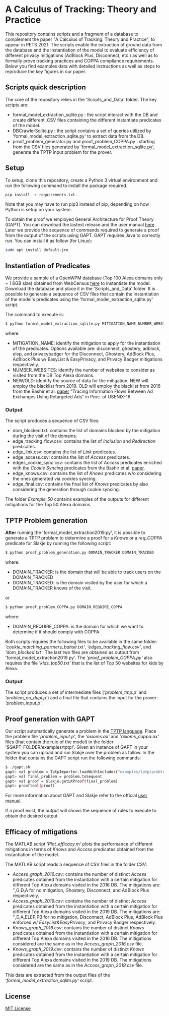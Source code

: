 # A Calculus of Tracking: Theory and Practice
This repository contains scripts and a fragment of a database to complement the paper "A Calculus of Tracking: Theory and Practice", to appear in PETS 2021. The scripts enable the extraction of ground data from the database and the instantiation of the model to evaluate efficiency of different privacy mitigations (AdBlock Plus, Disconnect, etc.) as well as to formally prove tracking practices and COPPA compliance requirements. Below you find examples data with detailed instructions as well as steps to reproduce the key figures in our paper.

## Scripts quick description
The core of the repository relies in the 'Scripts_and_Data' folder. The key scripts are:
- formal\_model\_extraction_sqlite.py : the script interact with the DB and create different .CSV files containing the different instantiate predicates of the model.
- DBCrawlerSqlite.py : the script contains a set of queries utilized by 'formal_model_extraction_sqlite.py' to extract data from the DB.
- proof_problem_generator.py and proof_problem_COPPA.py : starting from the CSV files generated by 'formal_model_extraction_sqlite.py', generate the TPTP input problem for the prover.


## Setup

To setup, clone this repository, create a Python 3 virtual environment and run the following command to install the package required.
```sh
pip install -r requirements.txt.
```
Note that you may have to run pip3 instead of pip, depending on how Python is setup on your system.

To obtain the proof we employed General Architecture for Proof Theory (GAPT). You can download the lastest release and the user manual [here](https://www.logic.at/gapt/). Later we provide the sequence of commands required to generate a proof from the output of the scripts using GAPT.
GAPT requires Java to correctly run. You can install it as follow (for Linux):
```sh
sudo apt install default-jre
```

## Instantiation of Predicates

We provide a sample of a OpenWPM database (Top 100 Alexa domains only ~ 1.6GB size) obtained from WebCensus [here](https://drive.google.com/file/d/1OPFiTVrwzpRLBt7iSVJ_bshOEBEl1cwI/view?usp=sharing) to instantiate the model. Download the database and place it in the 'Scripts_and_Data' folder. It is possible to generate a sequence of CSV files that contain the instantiation of the model's predicates using the 'formal_model_extraction_sqlite.py' script.

The command to execute is:
```sh
$ python formal_model_extraction_sqlite.py MITIGATION_NAME NUMBER_WEBSITES NEW/OLD
```
where:
- MITIGATION_NAME: identify the mitigation to apply for the instantiation of the predicates. Options available are: disconnect, ghostery, adblock, elep, and privacybadger for the Disconnect, Ghostery, AdBlock Plus, AdBlock Plus w/ EasyList & EasyPrivacy, and Privacy Badger mitigations respectively.
- NUMBER_WEBSITES: identify the number of websites to consider as visited from the DB Top Alexa domains.
- NEW/OLD: identify the source of data for the mitigation. NEW will employ the blacklist from 2019. OLD will employ the blacklist from 2016 from the Bashir et al. [paper](https://www.usenix.org/conference/usenixsecurity16/technical-sessions/presentation/bashir) "Tracing Information Flows Between Ad Exchanges Using Retargeted Ads" in Proc. of USENIX-16.

### Output
The script produces a sequence of CSV files:
- dom_blocked.txt: contains the list of domains blocked by the mitigation during the visit of the domains.
- edge_tracking_flow.csv: contains the list of *Inclusion* and *Redirection* predicates.
- edge_link.csv: contains the list of *Link* predicates.
- edge_access.csv: contains the list of *Access* predicates.
- edges_cookie_sync.csv: contains the list of *Access* predicates enriched with the *Cookie Syncing* predicates from the Bashir et al. [paper](https://www.usenix.org/conference/usenixsecurity16/technical-sessions/presentation/bashir).
- edge_knows.csv: contains the list of *Knows* predicates w/o considering the ones generated via cookies syncing.
- edge_final.csv: contains the final list of *Knows* predicates by also considering the generation through cookie syncing.

The folder *Example_50* contains examples of the outputs for different mitigations for the Top 50 Alexa domains. 

## TPTP Problem generation
**After** running the 'formal_model_extraction2019.py', it is possible to generate a TPTP problem to determine a proof for a *Knows* or a *req_COPPA* predicate for Slakje by running the following script:

```sh
$ python proof_problem_generation.py DOMAIN_TRACKER DOMAIN_TRACKED
```
where:
- DOMAIN_TRACKER: is the domain that will be able to track users on the DOMAIN_TRACKED
- DOMAIN_TRACKED: is the domain visited by the user for which a DOMAIN_TRACKER knows of the visit.

or 

```sh
$ python proof_problem_COPPA.py DOMAIN_REQUIRE_COPPA
```
where:
- DOMAIN_REQUIRE_COPPA: is the domain for which we want to determine if it should comply with COPPA

Both scripts requires the following files to be available in the same folder: *'cookie_matching_partners_bahsir.txt'*, *'edges_tracking_flow.csv'*, and *'dom_blocked.txt'*. The last two files are obtained as output from 'formal_model_extraction2019.py'. The *'proof_problem_COPPA.py'* also requires the file *'kids_top50.txt'* that is the list of Top 50 websites for kids by Alexa.

### Output
The script produces a set of intermediate files (*'problem_tmp.p'* and *'problem_no_dupl.p'*) and a final file that contains the input for the prover: *'problem_input.p'*.

## Proof generation with GAPT

Our script automatically generate a problem in the [TPTP language](http://www.tptp.org/TPTP/SyntaxBNF.html). Place the problem file *'problem_input.p'*, the *'axioms.ax'* and *'axioms_coppa.ax'* files (that contain the rule of the model) in the folder '$GAPT_FOLDER/examples/tptp/'. Given an instance of GAPT in your system you can upload and run Slakje over the problem as follow. In the folder that contains the GAPT script run the following commands:
```sh
$ ./gapt.sh
gapt> val problem = TptpImporter.loadWithIncludes("examples/tptp/problem_input.p")
gapt> val final_problem = problem.toSequent
gapt> val proof = Slakje.getLKProof(final_problem)
gapt> prooftool(proof)
```
For more information about GAPT and Slakje refer to the official [user manual](https://www.logic.at/gapt/downloads/gapt-user-manual.pdf). 

If a proof exist, the output will shows the sequence of rules to execute to obtain the desired output.

## Efficacy of mitigations
The MATLAB script *'Plot_efficacy.m'* plots the performance of different mitigations in terms of *Knows* and *Access* predicates obtained from the instantiation of the model.

The MATLAB script reads a sequence of CSV files in the folder *CSV*:
- *Access_graph_2016.csv*: contains the number of distinct *Access* predicates obtained from the instantiation with a certain mitigation for different Top Alexa domains visited in the 2016 DB. The mitigations are: '',G,D,A for no mitigation, Ghostery, Disconnect, and AdBlock Plus respectively.
- *Access_graph_2019.csv*: contains the number of distinct *Access* predicates obtained from the instantiation with a certain mitigation for different Top Alexa domains visited in the 2019 DB. The mitigations are: '',D,A,ELEP,PB for no mitigation, Disconnect, AdBlock Plus, AdBlock Plus enforced w/ *EasyList&EasyPrivacy*, and Privacy Badger respectively.
- *Knows_graph_2016.csv*: contains the number of distinct *Knows* predicates obtained from the instantiation with a certain mitigation for different Top Alexa domains visited in the 2016 DB. The mitigations considered are the same as in the *Access_graph_2016.csv* file.
- *Knows_graph_2019.csv*: contains the number of distinct *Knows* predicates obtained from the instantiation with a certain mitigation for different Top Alexa domains visited in the 2019 DB. The mitigations considered are the same as in the *Access_graph_2019.csv* file. 

This data are extracted from the output files of the *'formal_model_extraction_sqlite.py'* script.
## License
[MIT License](LICENSE)
